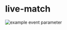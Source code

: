 # live-match

![example event parameter](https://github.com/menabebawy/live-match/actions/workflows/ci-gradle.yml/badge.svg?event=push)